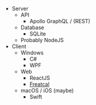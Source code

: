 - Server
  - API
    - Apollo GraphQL / (REST)
  - Database
    - SQLite
  - Probably NodeJS
- Client
  - Windows
    - C#
    - WPF
  - Web
    - ReactJS
    - [Freatcal](https://github.com/FormidableLabs/freactal)
  - macOS / iOS (maybe)
    - Swift
